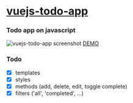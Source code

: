 # [vuejs-todo-app](https://gboriss.github.io/todo-app/)
### Todo app on javascript

![vuejs-todo-app screenshot](https://i.ibb.co/g33jqsX/todo.png)
[DEMO](https://gboriss.github.io/todo-app/)

### Todo
- [x] templates
- [x] styles
- [x] methods (add, delete, edit, toggle complete)
- [x] filters ('all', 'completed', ...)